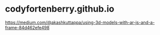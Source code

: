 # codyfortenberry.github.io
https://medium.com/@akashkuttappa/using-3d-models-with-ar-js-and-a-frame-84d462efe498
